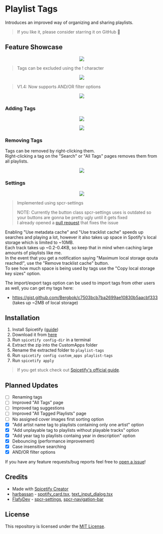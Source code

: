 # Playlist Tags

Introduces an improved way of organizing and sharing playlists.

> If you like it, please consider starring it on GitHub 🌟

## Feature Showcase

<p align="center">
  <img src="https://github.com/Bergbok/Spicetify-Creations/assets/66174189/0a6eba1b-6038-4661-b5b4-67c43cc07194"/></img>
</p>

> Tags can be excluded using the ! character

<p align="center">
  <img src="https://github.com/Bergbok/Spicetify-Creations/assets/66174189/2d368f0e-e48f-49b0-8d60-2401f3a7baf9"/></img>
</p>

> V1.4: Now supports AND/OR filter options

<p align="center">
  <img src="https://github.com/Bergbok/Spicetify-Creations/assets/66174189/d1f0a204-6f3e-460e-8e5b-dc756d9c584e"/></img>
</p>

### Adding Tags

<p align="center">
  <img src="https://github.com/Bergbok/Spicetify-Creations/assets/66174189/df48a94e-a8f3-4c52-a7b6-5dbf194f0a52"/></img>
</p>
<p align="center">
  <img src="https://github.com/Bergbok/Spicetify-Creations/assets/66174189/5519b3ff-6e0b-4be4-aa70-0aca43ef2880"/></img>
</p>

### Removing Tags

Tags can be removed by right-clicking them.
<br>
Right-clicking a tag on the "Search" or "All Tags" pages removes them from all playlists.

<p align="center">
  <img src="https://github.com/Bergbok/Spicetify-Creations/assets/66174189/d3f45537-c508-42aa-b4bf-5a860e352649"/></img>
</p>

### Settings

<p align="center">
  <img src="https://github.com/Bergbok/Spicetify-Creations/assets/66174189/6ed9f649-4fa0-4bec-a1db-b37f7d29ee2a"/></img>
</p>

> Implemented using spcr-settings
> 
> NOTE:
> Currently the button class spcr-settings uses is outdated so your buttons are gonna be pretty ugly until it gets fixed <br>
> I already opened a [pull request](https://github.com/FlafyDev/spicetify-creator-plugins/pull/10) that fixes the issue

Enabling "Use metadata cache" and "Use tracklist cache" speeds up searches and playing a lot, however it also takes up space in Spotify's local storage which is limited to ~10MB. 
<br>
Each track takes up ~0.2-0.4KB, so keep that in mind when caching large amounts of playlists like me. 
<br>
In the event that you get a notification saying "Maximum local storage qouta reached!", use the "Remove tracklist cache" button.
<br>
To see how much space is being used by tags use the "Copy local storage key sizes" option.

The import/export tags option can be used to import tags from other users as well, you can get my tags here: 
- https://gist.github.com/Bergbok/c7503bcb7ba2699ae10830b5aacbf333 (takes up ~2MB of local storage)

## Installation

1. Install Spicetify ([guide](https://spicetify.app/docs/advanced-usage/installation))
2. Download it from [here](https://github.com/Bergbok/Spicetify-Creations/archive/refs/heads/dist/playlist-tags.zip)
3. Run `spicetify config-dir` in a terminal
4. Extract the zip into the CustomApps folder
5. Rename the extracted folder to `playlist-tags`
6. Run `spicetify config custom_apps playlist-tags`
7. Run `spicetify apply`

> If you get stuck check out [Spicetify's official guide](https://spicetify.app/docs/advanced-usage/custom-apps/).

## Planned Updates

- [ ] Renaming tags
- [ ] Improved "All Tags" page
- [ ] Improved tag suggestions
- [ ] Improved "All Tagged Playlists" page
- [ ] No assigned cover images first sorting option
- [x] "Add artist name tag to playlists containing only one artist" option
- [x] "Add unplayable tag to playlists without playable tracks" option
- [x] "Add year tag to playlists containg year in description" option
- [x] Debouncing (performance improvement)
- [x] Case insensitive searching
- [x] AND/OR filter options

If you have any feature requests/bug reports feel free to [open a issue](https://github.com/Bergbok/Spicetify-Creations/issues/new/choose)!

## Credits

- Made with [Spicetify Creator](https://github.com/FlafyDev/spicetify-creator)
- [harbassan](https://github.com/harbassan/) -  [spotify_card.tsx](https://github.com/harbassan/spicetify-apps/blob/main/shared/components/spotify_card.tsx), [text_input_dialog.tsx](https://github.com/harbassan/spicetify-apps/blob/main/library/src/components/text_input_dialog.tsx)
- [FlafyDev](https://github.com/FlafyDev) - [spcr-settings](https://github.com/FlafyDev/spicetify-creator-plugins/tree/main/packages/spcr-settings), [spcr-navigation-bar](https://github.com/FlafyDev/spicetify-creator-plugins/tree/main/packages/spcr-navigation-bar)

## License

This repository is licensed under the [MIT License](https://github.com/Bergbok/Spicetify-Creations/blob/main/LICENSE).
